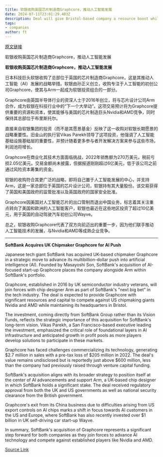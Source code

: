 ```yaml
---
title: 软银收购英国芯片制造商Graphcore，推动人工智能发展
date: 2024-07-11T23:01:29.403Z
description: Deal will give Bristol-based company a resource boost while advancing the ‘next big bet’ of Masayoshi Son’s group
tags: 
- companies
author: ft
---
```


[原文链接](https://ft.com/content/e33bab13-2d64-47f7-b0e2-9ba446296234)

软银收购英国芯片制造商Graphcore，推动人工智能发展

**软银收购英国芯片制造商Graphcore，推动人工智能发展**

日本科技巨头软银收购了总部位于英国的芯片制造商Graphcore，这是其推动人工智能（AI）发展的战略举措。软银由孙正义创立，收购专注于人工智能的初创公司Graphcore，使其与Arm一起成为软银投资组合的一部分。

Graphcore由英国半导体行业的资深人士于2016年创立，将与芯片设计公司Arm合作，成为软银在科技行业中的“下一个大举动”。这项交易预计将为Graphcore提供重要的资源和资本，使其能够与美国的芯片制造巨头Nvidia和AMD竞争，同时保持其总部位于布里斯托尔。

直接来自软银集团的投资（而不是其愿景基金）反映了这一收购对软银长期愿景的战略重要性。旧金山的执行官Vikas Parekh领导了这项投资，他强调了人工智能基础设施基础层的重要性，并预计随着更多参与者开发解决方案来参与这些市场，利润池将增长。

Graphcore在商业化其技术方面面临挑战，2022年销售额为270万美元，税前亏损2.05亿美元。交易金额尚未披露，但据报道刚刚超过6亿美元，低于该公司之前通过风险资本筹集的资金。

软银的收购符合其更广泛的战略，即将自己置于人工智能发展的中心，并支持Arm，这是一家总部位于英国的芯片设计公司，软银持有其大量股份。该交易获得了英国和美国政府的监管批准以及英国政府的国家安全批准。

Graphcore因美国对人工智能芯片的出口管制而退出中国业务，标志着其关注重点转向了美国和欧洲的人工智能客户，软银也最近在这些地区投资了超过10亿美元，用于英国的自动驾驶汽车初创公司Wayve。

总之，软银收购Graphcore代表了双方向前迈出的重要一步，因为他们联手推动人工智能技术的发展，与Nvidia和AMD等成熟企业竞争。

---

 **SoftBank Acquires UK Chipmaker Graphcore for AI Push**

Japanese tech giant SoftBank has acquired UK-based chipmaker Graphcore in a strategic move to advance its multibillion-dollar push into artificial intelligence (AI). Founded by Masayoshi Son, SoftBank's acquisition of AI-focused start-up Graphcore places the company alongside Arm within SoftBank's portfolio.

Graphcore, established in 2016 by UK semiconductor industry veterans, will join forces with chip designer Arm as part of SoftBank's "next big bet" in the tech industry. The deal is expected to provide Graphcore with significant resources and capital to compete against US chipmaking giants Nvidia and AMD while maintaining its headquarters in Bristol.

The investment, coming directly from SoftBank Group rather than its Vision Funds, reflects the strategic importance of this acquisition for SoftBank's long-term vision. Vikas Parekh, a San Francisco-based executive leading the investment, emphasized the critical role of foundational layers in AI infrastructure and anticipated growth in profit pools as more players develop solutions to participate in these markets.

Graphcore has faced challenges commercializing its technology, generating $2.7 million in sales with a pre-tax loss of $205 million in 2022. The deal's value remains undisclosed but is reportedly just above $600 million, less than the company had previously raised through venture capital funding.

SoftBank's acquisition aligns with its broader strategy to position itself at the center of AI advancements and support Arm, a UK-based chip designer in which SoftBank holds a significant stake. The deal received regulatory approval from both the UK and US governments as well as national security clearance from the British government.

Graphcore's exit from its China business due to difficulties arising from US export controls on AI chips marks a shift in focus towards AI customers in the US and Europe, where SoftBank has also recently invested over $1 billion in UK self-driving car start-up Wayve.

In summary, SoftBank's acquisition of Graphcore represents a significant step forward for both companies as they join forces to advance AI technology and compete against established players like Nvidia and AMD.

[Source Link](https://ft.com/content/e33bab13-2d64-47f7-b0e2-9ba446296234)

